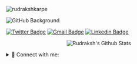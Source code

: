 
<p align="left"> <img src="https://komarev.com/ghpvc/?username=rudrakshkarpe&color=brightgreen" alt="rudrakshkarpe" /> </p> 

<!-- ![Matrix-rudrakshkarpe](src/Matrix-rudraksh.gif) -->

<!-- ![GitHub Background](https://user-images.githubusercontent.com/78851635/224494429-f98d3a13-ff14-4467-a3f4-d5adc5280602.png) -->
![GitHub Background](src/Matrix-rudraksh.gif)



<!--- # Hi there <img src="https://raw.githubusercontent.com/ABSphreak/ABSphreak/master/gifs/Hi.gif" width="40px"> Nice to meet you! -->


 
[![Twitter Badge](https://img.shields.io/badge/-rudrakshkarpe-blue?style=flat-square&logo=Twitter&logoColor=white&link=https://www.linkedin.com/in/rudrakshkarpe)](https://www.twitter.com/rudrakshkarpe/)
[![Gmail Badge](https://img.shields.io/badge/-rudraksh.karpe@gmail.com-c14438?style=flat-square&logo=Gmail&logoColor=white&link=mailto:rudraksh.karpe@gmail.com)](mailto:rudraksh.karpe@gmail.com)
[![Linkedin Badge](https://img.shields.io/badge/-rudrakshkarpe-blue?style=flat-square&logo=Linkedin&logoColor=white&link=https://www.linkedin.com/in/kirtanchandak/)](https://www.linkedin.com/in/rudrakshkarpe)



 
<!-- <details>
<summary> 🧑‍💻 Work Experience: </summary>

 💻 Season of KDE 2023 Mentee | 🎓 Chair at IEEE GHRCEM Student Branch
</details> -->
<!-- 

## 🛠️ Tech Stack

<p align="center">
<img src="https://skillicons.dev/icons?i=python,c,cpp,html,css,javascript,flask,flutter,mysql,mongodb,gcp,azure,docker,kubernetes,linux,vscode,androidstudio,neovim,git,markdown,github,gitlab,githubactions,vercel")
</p> -->


<p align="center">
  <img src="https://streak-stats.demolab.com?user=rudrakshkarpe&theme=github-dark&hide_border=true&hide_total_contributions=true&hide_longest_streak=true)](https://git.io/streak-stats" alt="Rudraksh's Github Stats">
</p>

<!--
| GitHub Stats | GitHub Streak |
| ------------ | ------------- |
| ![Rudraksh's GitHub Stats](https://github-readme-stats.vercel.app/api?username=rudrakshkarpe&include_all_commits=true&count_private=true&show_icons=true&line_height=20&title_color=7A7ADB&icon_color=2234AE&text_color=D3D3D3&bg_color=0,000000,130F40) | [![GitHub Streak](https://streak-stats.demolab.com?user=rudrakshkarpe&theme=github-dark&hide_border=true&hide_total_contributions=true&hide_longest_streak=true)](https://git.io/streak-stats) |
-->


<details>
<summary> 🔗 Connect with me: </summary>
 
<div align="center">
  <table>
    <tr>
      <th>Platform</th>
      <th>Address</th>
    </tr>
    <tr>
      <td>🌐 Portfolio:</td>
      <td>www.rudrakshkarpe.me</td>
    </tr>
    <tr>
      <td>📧 Mail:</td>
      <td>rudraksh.karpe@gmail.com</td>
    </tr>
    <tr>
      <td>👥 LinkedIn:</td>
      <td>https://www.linkedin.com/in/rudrakshkarpe</td>
    </tr>
    <tr>
      <td>🐦 Twitter:</td>
      <td>https://twitter.com/rudrakshkarpe</td>
    </tr>
  </table>
</div>

</details>




